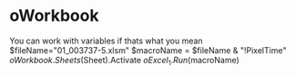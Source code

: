 # oWorkbook
You can work with variables if thats what you mean  $fileName="01_003737-5.xlsm"  $macroName = $fileName &amp; "!PixelTime" $oWorkbook.Sheets($Sheet).Activate $oExcel_1.Run($macroName)
